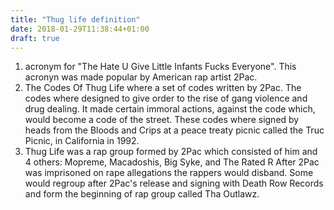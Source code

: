 ```yaml
---
title: "Thug life definition"
date: 2018-01-29T11:38:44+01:00
draft: true
---
```




1) acronym for "The Hate U Give Little Infants Fucks Everyone". This acronyn was made popular by American rap artist 2Pac. 
2) The Codes Of Thug Life where a set of codes written by 2Pac. The codes where designed to give order to the rise of gang violence and drug dealing. It made certain immoral actions, against the code which, would become a code of the street. 
These codes where signed by heads from the Bloods and Crips at a peace treaty picnic called the Truc Picnic, in California in 1992. 
3) Thug Life was a rap group formed by 2Pac which consisted of him and 4 others: Mopreme, Macadoshis, Big Syke, and The Rated R 
After 2Pac was imprisoned on rape allegations the rappers would disband. Some would regroup after 2Pac's release and signing with Death Row Records and form the beginning of rap group called Tha Outlawz. 